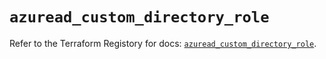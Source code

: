 # `azuread_custom_directory_role`

Refer to the Terraform Registory for docs: [`azuread_custom_directory_role`](https://www.terraform.io/docs/providers/azuread/r/custom_directory_role).
